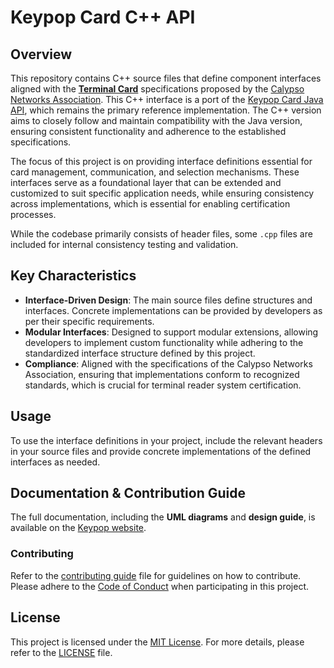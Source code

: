 # Keypop Card C++ API
## Overview
This repository contains C++ source files that define component interfaces aligned with the 
[**Terminal Card**](https://terminal-api.calypsonet.org/specifications/reader-layer/card-api/)
specifications proposed by the [Calypso Networks Association](https://www.calypsonet.org/). This C++
interface is a port of the [Keypop Card Java API](https://github.com/eclipse/keypop-card-java-api), which remains
the primary reference implementation. The C++ version aims to closely follow and maintain compatibility with the Java
version, ensuring consistent functionality and adherence to the established specifications.

The focus of this project is on providing interface definitions essential for card management, communication, and
selection mechanisms. These interfaces serve as a foundational layer that can be extended and customized to suit
specific application needs, while ensuring consistency across implementations, which is essential for enabling
certification processes.

While the codebase primarily consists of header files, some `.cpp` files are included for internal consistency testing
and validation.

## Key Characteristics
- **Interface-Driven Design**: The main source files define structures and interfaces. Concrete implementations can be
  provided by developers as per their specific requirements.
- **Modular Interfaces**: Designed to support modular extensions, allowing developers to implement custom functionality
  while adhering to the standardized interface structure defined by this project.
- **Compliance**: Aligned with the specifications of the Calypso Networks Association, ensuring that implementations
  conform to recognized standards, which is crucial for terminal reader system certification.

## Usage
To use the interface definitions in your project, include the relevant headers in your source files and provide concrete
implementations of the defined interfaces as needed.

## Documentation & Contribution Guide
The full documentation, including the **UML diagrams** and **design guide**, is available
on the [Keypop website](https://keypop.org/apis/reader-layer/card-api/).

### Contributing
Refer to the [contributing guide](https://keypop.org/community/contributing/) file for guidelines on how to contribute.
Please adhere to the [Code of Conduct](CODE_OF_CONDUCT.md) when participating in this project.

## License
This project is licensed under the [MIT License](LICENSE). For more details, please refer to the [LICENSE](LICENSE)
file.
